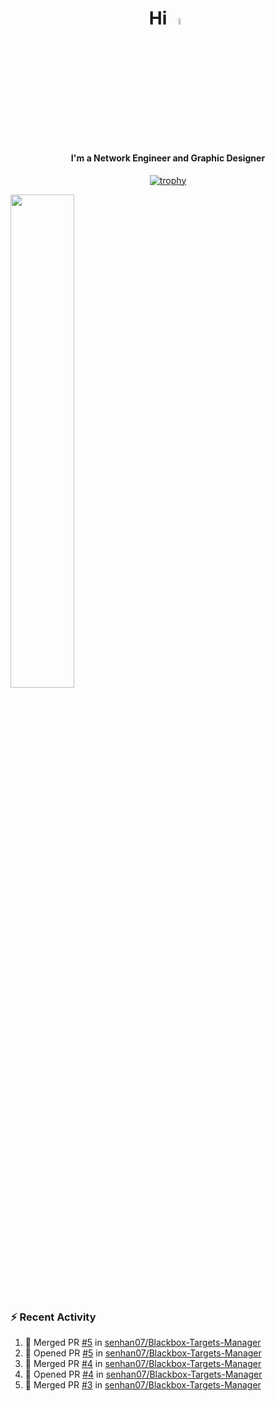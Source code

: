 <h1 align="center">Hi <img src="https://i.gifer.com/origin/e0/e08f73642d422d94483c0ca96f737ac2.webp" style="width: 5%;"></h1>
<h4 align="center">I'm a Network Engineer and Graphic Designer </h3>

<div align="center">
  
  [![trophy](https://github-profile-trophy.vercel.app/?username=senhan07&theme=gitdimmed&no-frame=true&no-bg=true&margin-w=15)](https://github.com/ryo-ma/github-profile-trophy)

</div>

<div align="left">
  <img src="https://github-readme-stats.vercel.app/api?username=senhan07&show_icons=true&show_icons=true&hide_border=true&show=reviews,prs_merged,prs_merged_percentage&custom_title=My%20Stats&theme=github_dark" width="45%">
</div>

<img src="https://user-images.githubusercontent.com/74038190/212284100-561aa473-3905-4a80-b561-0d28506553ee.gif" style="width: 9999px; height: 7px;">

### :zap: Recent Activity

<!--START_SECTION:activity-->
1. 🎉 Merged PR [#5](https://github.com/senhan07/Blackbox-Targets-Manager/pull/5) in [senhan07/Blackbox-Targets-Manager](https://github.com/senhan07/Blackbox-Targets-Manager)
2. 💪 Opened PR [#5](https://github.com/senhan07/Blackbox-Targets-Manager/pull/5) in [senhan07/Blackbox-Targets-Manager](https://github.com/senhan07/Blackbox-Targets-Manager)
3. 🎉 Merged PR [#4](https://github.com/senhan07/Blackbox-Targets-Manager/pull/4) in [senhan07/Blackbox-Targets-Manager](https://github.com/senhan07/Blackbox-Targets-Manager)
4. 💪 Opened PR [#4](https://github.com/senhan07/Blackbox-Targets-Manager/pull/4) in [senhan07/Blackbox-Targets-Manager](https://github.com/senhan07/Blackbox-Targets-Manager)
5. 🎉 Merged PR [#3](https://github.com/senhan07/Blackbox-Targets-Manager/pull/3) in [senhan07/Blackbox-Targets-Manager](https://github.com/senhan07/Blackbox-Targets-Manager)
<!--END_SECTION:activity-->
